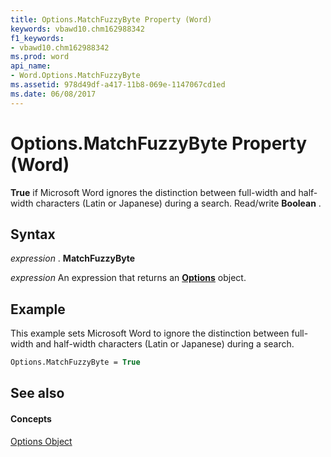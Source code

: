 ```yaml
---
title: Options.MatchFuzzyByte Property (Word)
keywords: vbawd10.chm162988342
f1_keywords:
- vbawd10.chm162988342
ms.prod: word
api_name:
- Word.Options.MatchFuzzyByte
ms.assetid: 978d49df-a417-11b8-069e-1147067cd1ed
ms.date: 06/08/2017
---
```



# Options.MatchFuzzyByte Property (Word)

 **True** if Microsoft Word ignores the distinction between full-width and half-width characters (Latin or Japanese) during a search. Read/write **Boolean** .


## Syntax

 _expression_ . **MatchFuzzyByte**

 _expression_ An expression that returns an **[Options](Word.Options.md)** object.


## Example

This example sets Microsoft Word to ignore the distinction between full-width and half-width characters (Latin or Japanese) during a search.


```vb
Options.MatchFuzzyByte = True
```


## See also


#### Concepts


[Options Object](Word.Options.md)

